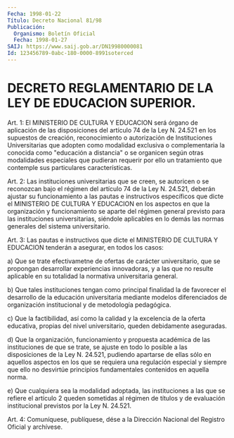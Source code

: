 ```yaml
---
Fecha: 1998-01-22
Título: Decreto Nacional 81/98
Publicación:
  Organismo: Boletín Oficial
  Fecha: 1998-01-27
SAIJ: https://www.saij.gob.ar/DN19980000081
Id: 123456789-0abc-180-0000-8991soterced
---
```

# DECRETO REGLAMENTARIO DE LA LEY DE EDUCACION SUPERIOR.

<a id="1"></a>
Art. 1: El MINISTERIO DE CULTURA Y EDUCACION será órgano de aplicación de las disposiciones del artículo 74 de la Ley N. 24.521 en los supuestos de  creación,  reconocimiento  o  autorización  de Instituciones Universitarias que adopten como modalidad exclusiva o complementaria  la  conocida  como  "educación  a  distancia"  o se organicen  según otras modalidades especiales que pudieran requerir por ello un tratamiento que contemple sus particulares características.

<a id="2"></a>
Art.  2: Las  instituciones  universitarias  que  se  creen,  se autoricen o se reconozcan bajo el régimen del artículo 74 de la Ley N. 24.521,  deberán  ajustar  su  funcionamiento  a  las  pautas  e instructivos  específicos  que  dicte  el  MINISTERIO  DE CULTURA Y EDUCACION  en  los aspectos en que la organización y funcionamiento se  aparte del régimen  general  previsto  para  las  instituciones universitarias,    siéndole  aplicables  en  lo  demás  las  normas generales del sistema universitario.

<a id="3"></a>
Art. 3: Las pautas  e  instructivos  que  dicte  el  MINISTERIO DE CULTURA  Y  EDUCACION  tenderán  a  asegurar,  en  todos los casos:

a) Que se trate efectivametne de ofertas de carácter universitario, que se propongan desarrollar experiencias innovadoras,  y a las que no  resulte  aplicable  en  su totalidad la normativa universitaria general.

b) Que tales instituciones tengan  como  principal  finalidad la de favorecer  el  desarrollo  de  la educación universitaria  mediante modelos diferenciados de organización institucional y de metodología pedagógica.

c) Que la factibilidad, así como  la  calidad y la excelencia de la oferta    educativa,  propias  del  nivel  universitario,    queden debidamente aseguradas.

d) Que la organización, funcionamiento y propuesta académica de las instituciones  de  que se trate, se ajuste en todo lo posible a las disposiciones de la Ley N. 24.521, pudiendo apartarse de ellas sólo en aquellos aspectos en los que se requiera una regulación especial y siempre que ello no desvirtúe principios fundamentales contenidos en aquella norma.

e) Que cualquiera sea  la  modalidad  adoptada, las instituciones a las que se refiere el artículo 2 queden  sometidas  al  régimen  de títulos y de evaluación institucional previstos por la Ley N. 24.521.

<a id="4"></a>
Art. 4: Comuníquese, publíquese, dése a la Dirección Nacional del Registro  Oficial  y  archívese.